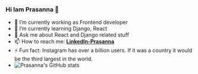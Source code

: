 ### Hi Iam Prasanna 👋

- 🔭 I’m currently working as Frontend developer
- 🌱 I’m currently learning Django, React
- 💬 Ask me about React and Django related stuff
- 📫 How to reach me: **[LinkedIn-Prasanna](https://www.linkedin.com/feed/)**
- ⚡ Fun fact: Instagram has over a billion users. If it was a country it would be the third largest in the world.
- ![Prasanna's GitHub stats](https://github-readme-stats.vercel.app/api?username=prasannapatla&show_icons=true&theme=radical)

